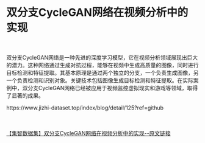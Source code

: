 <h1>双分支CycleGAN网络在视频分析中的实现</h1><br /><p>双分支CycleGAN网络是一种先进的深度学习模型，它在视频分析领域展现出巨大的潜力。这种网络通过生成对抗过程，能够在视频中生成高质量的图像，同时进行目标检测和特征提取。其基本原理是通过两个独立的分支，一个负责生成图像，另一个负责检测和识别对象。关键技术包括图像生成目标检测和特征提取。在实际案例中，双分支CycleGAN网络已经被应用于视频监控虚拟现实和游戏等领域，取得了显著的成果。</p><p>https://www.jizhi-dataset.top/index/blog/detail/125?ref=github</p><br /><br /><a href="https://www.jizhi-dataset.top/index/blog/detail/125?ref=github" target="_blank">【集智数据集】双分支CycleGAN网络在视频分析中的实现--原文链接</a>